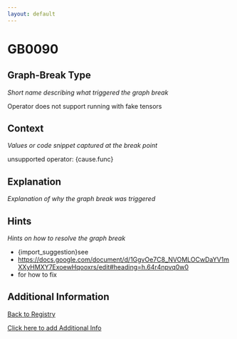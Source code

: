 ```yaml
---
layout: default
---
```

# GB0090

## Graph-Break Type
*Short name describing what triggered the graph break*

Operator does not support running with fake tensors

## Context
*Values or code snippet captured at the break point*

unsupported operator: {cause.func}

## Explanation
*Explanation of why the graph break was triggered*



## Hints
*Hints on how to resolve the graph break*

- {import_suggestion}see 
- https://docs.google.com/document/d/1GgvOe7C8_NVOMLOCwDaYV1mXXyHMXY7ExoewHqooxrs/edit#heading=h.64r4npvq0w0
-  for how to fix


## Additional Information

<!-- ADDITIONAL INFORMATION START - Add custom information below this line -->

<!-- ADDITIONAL INFORMATION END -->

[Back to Registry](../index.html)

[Click here to add Additional Info](https://github.com/pytorch-labs/compile-graph-break-site/edit/main/docs/gb/gb0090.md)
